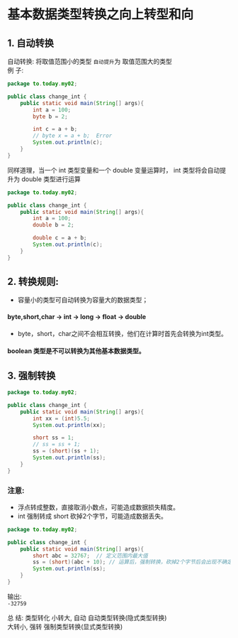 基本数据类型转换之向上转型和向
==========

## 1. 自动转换
自动转换: 将取值范围小的类型 `自动提升`为 取值范围大的类型   
例 子: 
```Java
package to.today.my02;

public class change_int {
    public static void main(String[] args){
        int a = 100;
        byte b = 2;

        int c = a + b;
        // byte x = a + b;  Error
        System.out.println(c);
    }
}
```
同样道理，当一个 int 类型变量和一个 double 变量运算时， int 类型将会自动提升为 double 类型进行运算    
```Java
package to.today.my02;

public class change_int {
    public static void main(String[] args){
        int a = 100;
        double b = 2;

        double c = a + b;
        System.out.println(c);
    }
}
```
## 2. 转换规则: 
* 容量小的类型可自动转换为容量大的数据类型；
#### byte,short,char → int → long → float → double
* byte，short，char之间不会相互转换，他们在计算时首先会转换为int类型。
#### boolean 类型是不可以转换为其他基本数据类型。

## 3. 强制转换   
```Java
package to.today.my02;

public class change_int {
    public static void main(String[] args){
        int xx = (int)5.5;
        System.out.println(xx);

        short ss = 1;
        // ss = ss + 1;
        ss = (short)(ss + 1);
        System.out.println(ss);
    }
}
```
### 注意: 
* 浮点转成整数，直接取消小数点，可能造成数据损失精度。   
* int 强制转成 short 砍掉2个字节，可能造成数据丢失。   
```Java
package to.today.my02;

public class change_int {
    public static void main(String[] args){
        short abc = 32767;  // 定义范围内最大值
        ss = (short)(abc + 10); // 运算后，强制转换，砍掉2个字节后会出现不确定的结果
        System.out.println(ss);
    }
}
```
输出:  
`-32759`

总 结: 类型转化
小转大, 自动 自动类型转换(隐式类型转换)  
大转小, 强转 强制类型转换(显式类型转换) 
